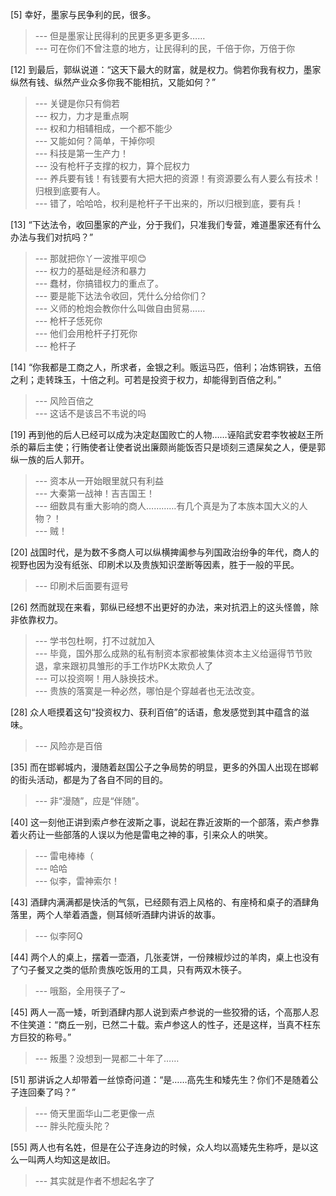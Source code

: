 
[5] 幸好，墨家与民争利的民，很多。
>--- 但是墨家让民得利的民更多更多更多……<br>
>--- 可在你们不曾注意的地方，让民得利的民，千倍于你，万倍于你<br>

[12] 到最后，郭纵说道：“这天下最大的财富，就是权力。倘若你我有权力，墨家纵然有钱、纵然产业众多你我不能相抗，又能如何？”
>--- 关键是你只有倘若<br>
>--- 权力，力才是重点啊<br>
>--- 权和力相辅相成，一个都不能少<br>
>--- 又能如何？简单，干掉你呗<br>
>--- 科技是第一生产力！<br>
>--- 没有枪杆子支撑的权力，算个屁权力<br>
>--- 养兵要有钱！有钱要有大把大把的资源！有资源要么有人要么有技术！归根到底要有人。<br>
>--- 错了，哈哈哈，权利是枪杆子干出来的，所以归根到底，要有兵！<br>

[13] “下达法令，收回墨家的产业，分于我们，只准我们专营，难道墨家还有什么办法与我们对抗吗？”
>--- 那就把你丫一波推平呗😊<br>
>--- 权力的基础是经济和暴力<br>
>--- 蠢材，你搞错权力的重点了。<br>
>--- 要是能下达法令收回，凭什么分给你们？<br>
>--- 义师的枪炮会教你什么叫做自由贸易……<br>
>--- 枪杆子恁死你<br>
>--- 他们会用枪杆子打死你<br>
>--- 枪杆子<br>

[14] “你我都是工商之人，所求者，金银之利。贩运马匹，倍利；冶炼铜铁，五倍之利；走转珠玉，十倍之利。可若是投资于权力，却能得到百倍之利。”
>--- 风险百倍之<br>
>--- 这话不是该吕不韦说的吗<br>

[19] 再到他的后人已经可以成为决定赵国败亡的人物……诬陷武安君李牧被赵王所杀的幕后主使；行贿使者让使者说出廉颇尚能饭否只是顷刻三遗屎矣之人，便是郭纵一族的后人郭开。
>--- 资本从一开始眼里就只有利益<br>
>--- 大秦第一战神！吉吉国王！<br>
>--- 细数具有重大影响的商人…………有几个真是为了本族本国大义的人物？！<br>
>--- 贼！<br>

[20] 战国时代，是为数不多商人可以纵横捭阖参与列国政治纷争的年代，商人的视野也因为没有纸张、印刷术以及贵族知识垄断等因素，胜于一般的平民。
>--- 印刷术后面要有逗号<br>

[26] 然而就现在来看，郭纵已经想不出更好的办法，来对抗泗上的这头怪兽，除非依靠权力。
>--- 学书包杜啊，打不过就加入<br>
>--- 毕竟，国外那么成熟的私有制资本家都被集体资本主义给逼得节节败退，拿来跟初具雏形的手工作坊PK太欺负人了<br>
>--- 可以投资啊！用人脉换技术。<br>
>--- 贵族的落寞是一种必然，哪怕是个穿越者也无法改变。<br>

[28] 众人咂摸着这句“投资权力、获利百倍”的话语，愈发感觉到其中蕴含的滋味。
>--- 风险亦是百倍<br>

[35] 而在邯郸城内，漫随着赵国公子之争局势的明显，更多的外国人出现在邯郸的街头活动，都是为了各自不同的目的。
>--- 非“漫随”，应是“伴随”。<br>

[40] 这一刻他正讲到索卢参在波斯之事，说起在靠近波斯的一个部落，索卢参靠着火药让一些部落的人误以为他是雷电之神的事，引来众人的哄笑。
>--- 雷电棒棒（<br>
>--- 哈哈<br>
>--- 似李，雷神索尔！<br>

[43] 酒肆内满满都是快活的气氛，已经颇有泗上风格的、有座椅和桌子的酒肆角落里，两个人举着酒盏，侧耳倾听酒肆内讲诉的故事。
>--- 似李阿Q<br>

[44] 两个人的桌上，摆着一壶酒，几张麦饼，一份辣椒炒过的羊肉，桌上也没有了勺子餐叉之类的低阶贵族吃饭用的工具，只有两双木筷子。
>--- 哦豁，全用筷子了~<br>

[45] 两人一高一矮，听到酒肆内那人说到索卢参说的一些狡猾的话，个高那人忍不住笑道：“商丘一别，已然二十载。索卢参这人的性子，还是这样，当真不枉东方巨狡的称号。”
>--- 叛墨？没想到一晃都二十年了……<br>

[51] 那讲诉之人却带着一丝惊奇问道：“是……高先生和矮先生？你们不是随着公子连回秦了吗？”
>--- 倚天里面华山二老更像一点<br>
>--- 胖头陀瘦头陀？<br>

[55] 两人也有名姓，但是在公子连身边的时候，众人均以高矮先生称呼，是以这么一叫两人均知这是故旧。
>--- 其实就是作者不想起名字了<br>
